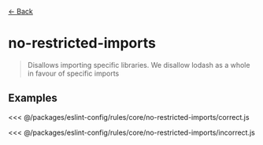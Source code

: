 [&#x2190; Back](./)
# no-restricted-imports <badge text="error" type="error" vertical="middle"/>

> Disallows importing specific libraries. We disallow lodash as a whole in favour of specific imports


## Examples

<code-highlight>
 
<div slot="correct">

<<< @/packages/eslint-config/rules/core/no-restricted-imports/correct.js

</div>

 
<div slot="incorrect">

<<< @/packages/eslint-config/rules/core/no-restricted-imports/incorrect.js

</div>

 
</code-highlight>

